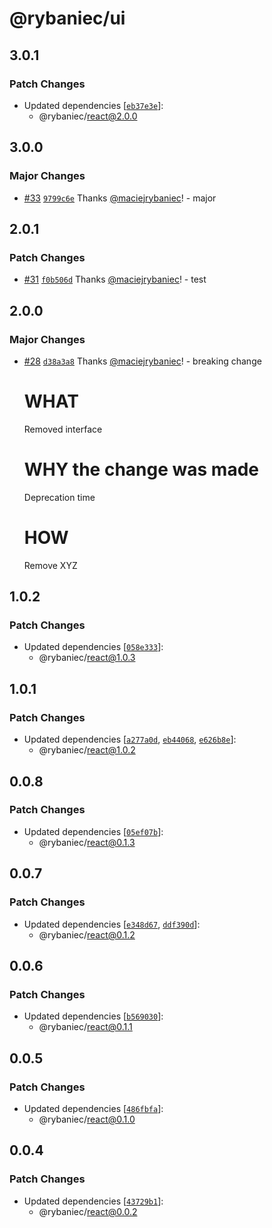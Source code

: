 # @rybaniec/ui

## 3.0.1

### Patch Changes

- Updated dependencies [[`eb37e3e`](https://github.com/maciejrybaniec/npm-release/commit/eb37e3e60f54fff707b459f565a9a9d5c9e0d0e1)]:
  - @rybaniec/react@2.0.0

## 3.0.0

### Major Changes

- [#33](https://github.com/maciejrybaniec/npm-release/pull/33) [`9799c6e`](https://github.com/maciejrybaniec/npm-release/commit/9799c6e10c9558959b19569b92a241092dd0437f) Thanks [@maciejrybaniec](https://github.com/maciejrybaniec)! - major

## 2.0.1

### Patch Changes

- [#31](https://github.com/maciejrybaniec/npm-release/pull/31) [`f0b506d`](https://github.com/maciejrybaniec/npm-release/commit/f0b506d2ac1ab4894b6baddf4b4c930077ea5399) Thanks [@maciejrybaniec](https://github.com/maciejrybaniec)! - test

## 2.0.0

### Major Changes

- [#28](https://github.com/maciejrybaniec/npm-release/pull/28) [`d38a3a8`](https://github.com/maciejrybaniec/npm-release/commit/d38a3a8802baa1a80966eeb942cb59a0bced91b8) Thanks [@maciejrybaniec](https://github.com/maciejrybaniec)! - breaking change

  # WHAT

  Removed interface

  # WHY the change was made

  Deprecation time

  # HOW

  Remove XYZ

## 1.0.2

### Patch Changes

- Updated dependencies [[`058e333`](https://github.com/maciejrybaniec/npm-release/commit/058e3334e9e194547978517786fa0dbac5610d47)]:
  - @rybaniec/react@1.0.3

## 1.0.1

### Patch Changes

- Updated dependencies [[`a277a0d`](https://github.com/maciejrybaniec/npm-release/commit/a277a0d919aa68dc7f424e76c87beeb149571f13), [`eb44068`](https://github.com/maciejrybaniec/npm-release/commit/eb440686349eb9fd7732cbdabc1c1902395b9d46), [`e626b8e`](https://github.com/maciejrybaniec/npm-release/commit/e626b8ec015653e3e98f17bb7580effaa2a0cdeb)]:
  - @rybaniec/react@1.0.2

## 0.0.8

### Patch Changes

- Updated dependencies [[`05ef07b`](https://github.com/maciejrybaniec/npm-release/commit/05ef07bae4085eee495f5b18ff1cf9b89fde956c)]:
  - @rybaniec/react@0.1.3

## 0.0.7

### Patch Changes

- Updated dependencies [[`e348d67`](https://github.com/maciejrybaniec/npm-release/commit/e348d670026ae0a425f0e2b936dc6fae518d82da), [`ddf390d`](https://github.com/maciejrybaniec/npm-release/commit/ddf390dc966641cf456f238a6ea21e84ec71b309)]:
  - @rybaniec/react@0.1.2

## 0.0.6

### Patch Changes

- Updated dependencies [[`b569030`](https://github.com/maciejrybaniec/npm-release/commit/b5690309d6ebafb6b51890d129b75508ff720ec9)]:
  - @rybaniec/react@0.1.1

## 0.0.5

### Patch Changes

- Updated dependencies [[`486fbfa`](https://github.com/maciejrybaniec/npm-release/commit/486fbfae81be9c0417e52f97131022ad05d76d13)]:
  - @rybaniec/react@0.1.0

## 0.0.4

### Patch Changes

- Updated dependencies [[`43729b1`](https://github.com/maciejrybaniec/npm-release/commit/43729b1f08b7d505ab3bc62297e5254e25588c6a)]:
  - @rybaniec/react@0.0.2
